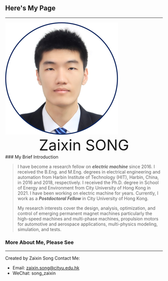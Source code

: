 ## Here's My Page
---

<img src="https://github.com/songzaixin/cv/blob/zxs-patch-cv/image/icon1.jpg" alt="image-icon1" style="zoom:50%;" />
<center><font size=16> Zaixin SONG </font></center>
### My Brief Introduction

> I have become a research fellow on ***electric machine*** since 2016. I received the B.Eng. and M.Eng. degrees in electrical engineering and automation from Harbin Institute of Technology (HIT), Harbin, China, in 2016 and 2018, respectively. I received the Ph.D. degree in School of Energy and Environment from City University of Hong Kong in 2021. I have been working on electric machine for years. Currently, I work as a ***Postdoctoral Fellow*** in City University of Hong Kong. 
>
> My research interests cover the design, analysis, optimization, and control of emerging permanent magnet machines particularly the high-speed machines and multi-phase machines, propulsion motors for automotive and aerospace applications, multi-physics modeling, simulation, and tests.

### More About Me, Please See
---

Created by Zaixin Song
Contact Me: 
* Email: zaixin.song@cityu.edu.hk
* WeChat: song_zaixin
